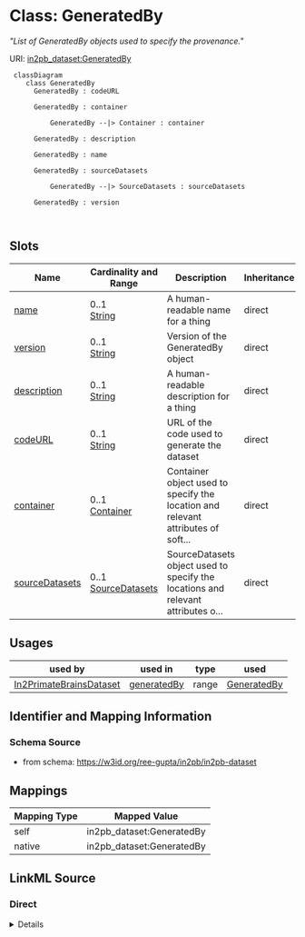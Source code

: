 # Class: GeneratedBy


_"List of GeneratedBy objects used to specify the provenance."_





URI: [in2pb_dataset:GeneratedBy](https://w3id.org/ree-gupta/in2pb/in2pb-datasetGeneratedBy)



```mermaid
 classDiagram
    class GeneratedBy
      GeneratedBy : codeURL
        
      GeneratedBy : container
        
          GeneratedBy --|> Container : container
        
      GeneratedBy : description
        
      GeneratedBy : name
        
      GeneratedBy : sourceDatasets
        
          GeneratedBy --|> SourceDatasets : sourceDatasets
        
      GeneratedBy : version
        
      
```




<!-- no inheritance hierarchy -->


## Slots

| Name | Cardinality and Range | Description | Inheritance |
| ---  | --- | --- | --- |
| [name](name.md) | 0..1 <br/> [String](String.md) | A human-readable name for a thing | direct |
| [version](version.md) | 0..1 <br/> [String](String.md) | Version of the GeneratedBy object | direct |
| [description](description.md) | 0..1 <br/> [String](String.md) | A human-readable description for a thing | direct |
| [codeURL](codeURL.md) | 0..1 <br/> [String](String.md) | URL of the code used to generate the dataset | direct |
| [container](container.md) | 0..1 <br/> [Container](Container.md) | Container object used to specify the location and relevant attributes of soft... | direct |
| [sourceDatasets](sourceDatasets.md) | 0..1 <br/> [SourceDatasets](SourceDatasets.md) | SourceDatasets object used to specify the locations and relevant attributes o... | direct |





## Usages

| used by | used in | type | used |
| ---  | --- | --- | --- |
| [In2PrimateBrainsDataset](In2PrimateBrainsDataset.md) | [generatedBy](generatedBy.md) | range | [GeneratedBy](GeneratedBy.md) |






## Identifier and Mapping Information







### Schema Source


* from schema: https://w3id.org/ree-gupta/in2pb/in2pb-dataset





## Mappings

| Mapping Type | Mapped Value |
| ---  | ---  |
| self | in2pb_dataset:GeneratedBy |
| native | in2pb_dataset:GeneratedBy |





## LinkML Source

<!-- TODO: investigate https://stackoverflow.com/questions/37606292/how-to-create-tabbed-code-blocks-in-mkdocs-or-sphinx -->

### Direct

<details>
```yaml
name: GeneratedBy
description: '"List of GeneratedBy objects used to specify the provenance."'
from_schema: https://w3id.org/ree-gupta/in2pb/in2pb-dataset
slots:
- name
- version
- description
- codeURL
- container
- sourceDatasets

```
</details>

### Induced

<details>
```yaml
name: GeneratedBy
description: '"List of GeneratedBy objects used to specify the provenance."'
from_schema: https://w3id.org/ree-gupta/in2pb/in2pb-dataset
attributes:
  name:
    name: name
    description: A human-readable name for a thing
    from_schema: https://w3id.org/ree-gupta/in2pb/in2pb-dataset
    rank: 1000
    slot_uri: schema:name
    alias: name
    owner: GeneratedBy
    domain_of:
    - NamedThing
    - GeneratedBy
    range: string
  version:
    name: version
    description: Version of the GeneratedBy object.
    from_schema: https://w3id.org/ree-gupta/in2pb/in2pb-dataset
    close_mappings:
    - openminds_core:[placeholder]
    - bids:[placeholder]
    rank: 1000
    alias: version
    owner: GeneratedBy
    domain_of:
    - GeneratedBy
    range: string
  description:
    name: description
    description: A human-readable description for a thing
    from_schema: https://w3id.org/ree-gupta/in2pb/in2pb-dataset
    rank: 1000
    slot_uri: schema:description
    alias: description
    owner: GeneratedBy
    domain_of:
    - NamedThing
    - GeneratedBy
    range: string
  codeURL:
    name: codeURL
    description: URL of the code used to generate the dataset.
    from_schema: https://w3id.org/ree-gupta/in2pb/in2pb-dataset
    close_mappings:
    - openminds_core:uRL
    - bids:[placeholder]
    rank: 1000
    alias: codeURL
    owner: GeneratedBy
    domain_of:
    - GeneratedBy
    range: string
  container:
    name: container
    description: Container object used to specify the location and relevant attributes
      of software container image used to produce the dataset.
    from_schema: https://w3id.org/ree-gupta/in2pb/in2pb-dataset
    close_mappings:
    - bids:[placeholder]
    broad_mappings:
    - openminds_core:software
    rank: 1000
    alias: container
    owner: GeneratedBy
    domain_of:
    - GeneratedBy
    range: Container
  sourceDatasets:
    name: sourceDatasets
    description: SourceDatasets object used to specify the locations and relevant
      attributes of all source datasets.
    from_schema: https://w3id.org/ree-gupta/in2pb/in2pb-dataset
    close_mappings:
    - bids:[placeholder]
    rank: 1000
    alias: sourceDatasets
    owner: GeneratedBy
    domain_of:
    - GeneratedBy
    range: SourceDatasets

```
</details>
